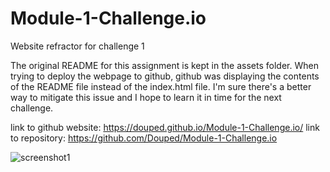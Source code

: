 # Module-1-Challenge.io
Website refractor for challenge 1

The original README for this assignment is kept in the assets folder. When trying to deploy the webpage to github, github was displaying the contents of the README file
instead of the index.html file. I'm sure there's a better way to mitigate this issue and I hope to learn it in time for the next challenge.

link to github website: https://douped.github.io/Module-1-Challenge.io/
link to repository: https://github.com/Douped/Module-1-Challenge.io


![screenshot1](https://user-images.githubusercontent.com/44848217/234950299-bad6696b-cc56-4cdc-8acf-e1776d7739a4.PNG)
